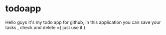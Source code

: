 # todoapp
Hello guys it's my todo app for github, in this application you can save your tasks , check and delete =) just use it )
